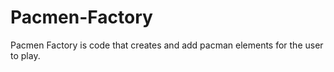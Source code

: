 # Pacmen-Factory
Pacmen Factory is code that creates and add pacman elements for the user to play. 
